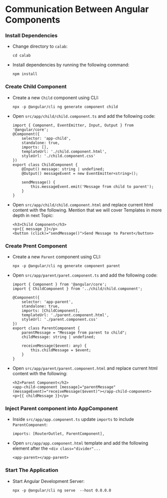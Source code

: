 # Communication Between Angular Components

### Install Dependencies

-   Change directory to `calab`:
    ```
    cd calab
    ```
-   Install dependencies by running the following command:
    ```
    npm install

### Create Child Component

-   Create a new `Child` component using CLI:
    ```
    npx -p @angular/cli ng generate component child
    ```
-   Open `src/app/child/child.component.ts` and add the following code:
    ```
    import { Component, EventEmitter, Input, Output } from '@angular/core';
    @Component({
        selector: 'app-child',
        standalone: true,
        imports: [],
        templateUrl: './child.component.html',
        styleUrl: './child.component.css'
    })
    export class ChildComponent {
        @Input() message: string | undefined;
        @Output() messageEvent = new EventEmitter<string>();

        sendMessage() {
            this.messageEvent.emit('Message from child to parent');
        }
    }
    ```
-   Open `src/app/child/child.component.html` and replace current html content with the following. Mention that we will cover Templates in more depth in next Topic:
    ```
    <h3>Child Component</h3>
    <p>{{ message }}</p>
    <button (click)="sendMessage()">Send Message to Parent</button> 
    ```


### Create Prent Component

-   Create a new `Parent` component using CLI:
    ```
    npx -p @angular/cli ng generate component parent
    ```
- Open `src/app/parent/paret.component.ts` and add the following code:
    ```
    import { Component } from '@angular/core';
    import { ChildComponent } from '../child/child.component';

    @Component({
        selector: 'app-parent',
        standalone: true,
        imports: [ChildComponent],
        templateUrl: './parent.component.html',
        styleUrl: './parent.component.css'
    })
    export class ParentComponent {
        parentMessage = "Message from parent to child";
        childMessage: string | undefined;

        receiveMessage($event: any) {
            this.childMessage = $event;
        }
    }
    ```
-   Open `src/app/parent/parent.component.html` and replace current html content with the following:
    ```
    <h2>Parent Component</h2>
    <app-child-component [message]="parentMessage" (messageEvent)="receiveMessage($event)"></app-child-component>
    <p>{{ childMessage }}</p>
    ```


### Inject Parent component into AppComponent

- Inside `src/app/app.component.ts` update `imports` to include `ParentComponent`:
    ```
    imports: [RouterOutlet, ParentComponent],
    ```

- Open `src/app/app.component.html` template and add the following element after the `<div class="divider"...`
    ```
    <app-parent></app-parent>
    ```

### Start The Application

-   Start Angular Development Server:
    ```
    npx -p @angular/cli ng serve  --host 0.0.0.0 
    ```